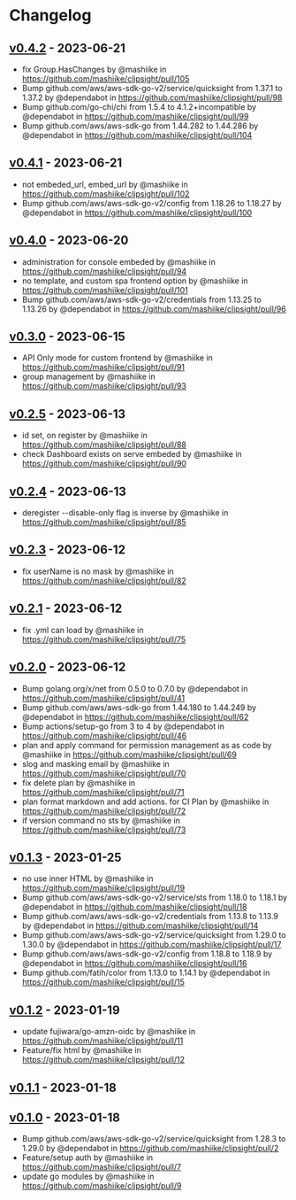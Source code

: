 # Changelog
## [v0.4.2](https://github.com/mashiike/clipsight/compare/v0.4.1...v0.4.2) - 2023-06-21
- fix Group.HasChanges by @mashiike in https://github.com/mashiike/clipsight/pull/105
- Bump github.com/aws/aws-sdk-go-v2/service/quicksight from 1.37.1 to 1.37.2 by @dependabot in https://github.com/mashiike/clipsight/pull/98
- Bump github.com/go-chi/chi from 1.5.4 to 4.1.2+incompatible by @dependabot in https://github.com/mashiike/clipsight/pull/99
- Bump github.com/aws/aws-sdk-go from 1.44.282 to 1.44.286 by @dependabot in https://github.com/mashiike/clipsight/pull/104

## [v0.4.1](https://github.com/mashiike/clipsight/compare/v0.4.0...v0.4.1) - 2023-06-21
- not embeded_url, embed_url by @mashiike in https://github.com/mashiike/clipsight/pull/102
- Bump github.com/aws/aws-sdk-go-v2/config from 1.18.26 to 1.18.27 by @dependabot in https://github.com/mashiike/clipsight/pull/100

## [v0.4.0](https://github.com/mashiike/clipsight/compare/v0.3.0...v0.4.0) - 2023-06-20
- administration for console embeded by @mashiike in https://github.com/mashiike/clipsight/pull/94
- no template, and custom spa frontend option by @mashiike in https://github.com/mashiike/clipsight/pull/101
- Bump github.com/aws/aws-sdk-go-v2/credentials from 1.13.25 to 1.13.26 by @dependabot in https://github.com/mashiike/clipsight/pull/96

## [v0.3.0](https://github.com/mashiike/clipsight/compare/v0.2.5...v0.3.0) - 2023-06-15
- API Only mode for custom frontend by @mashiike in https://github.com/mashiike/clipsight/pull/91
- group management by @mashiike in https://github.com/mashiike/clipsight/pull/93

## [v0.2.5](https://github.com/mashiike/clipsight/compare/v0.2.4...v0.2.5) - 2023-06-13
- id set, on register by @mashiike in https://github.com/mashiike/clipsight/pull/88
- check Dashboard exists on serve embeded by @mashiike in https://github.com/mashiike/clipsight/pull/90

## [v0.2.4](https://github.com/mashiike/clipsight/compare/v0.2.3...v0.2.4) - 2023-06-13
- deregister --disable-only flag is inverse by @mashiike in https://github.com/mashiike/clipsight/pull/85

## [v0.2.3](https://github.com/mashiike/clipsight/compare/v0.2.2...v0.2.3) - 2023-06-12
- fix userName is no mask by @mashiike in https://github.com/mashiike/clipsight/pull/82

## [v0.2.1](https://github.com/mashiike/clipsight/compare/v0.2.0...v0.2.1) - 2023-06-12
- fix .yml can load by @mashiike in https://github.com/mashiike/clipsight/pull/75

## [v0.2.0](https://github.com/mashiike/clipsight/compare/v0.1.3...v0.2.0) - 2023-06-12
- Bump golang.org/x/net from 0.5.0 to 0.7.0 by @dependabot in https://github.com/mashiike/clipsight/pull/41
- Bump github.com/aws/aws-sdk-go from 1.44.180 to 1.44.249 by @dependabot in https://github.com/mashiike/clipsight/pull/62
- Bump actions/setup-go from 3 to 4 by @dependabot in https://github.com/mashiike/clipsight/pull/46
- plan and apply command for permission management as as code by @mashiike in https://github.com/mashiike/clipsight/pull/69
- slog and masking email by @mashiike in https://github.com/mashiike/clipsight/pull/70
- fix delete plan by @mashiike in https://github.com/mashiike/clipsight/pull/71
- plan format markdown and add actions. for CI Plan by @mashiike in https://github.com/mashiike/clipsight/pull/72
- if version command no sts by @mashiike in https://github.com/mashiike/clipsight/pull/73

## [v0.1.3](https://github.com/mashiike/clipsight/compare/v0.1.2...v0.1.3) - 2023-01-25
- no use inner HTML by @mashiike in https://github.com/mashiike/clipsight/pull/19
- Bump github.com/aws/aws-sdk-go-v2/service/sts from 1.18.0 to 1.18.1 by @dependabot in https://github.com/mashiike/clipsight/pull/18
- Bump github.com/aws/aws-sdk-go-v2/credentials from 1.13.8 to 1.13.9 by @dependabot in https://github.com/mashiike/clipsight/pull/14
- Bump github.com/aws/aws-sdk-go-v2/service/quicksight from 1.29.0 to 1.30.0 by @dependabot in https://github.com/mashiike/clipsight/pull/17
- Bump github.com/aws/aws-sdk-go-v2/config from 1.18.8 to 1.18.9 by @dependabot in https://github.com/mashiike/clipsight/pull/16
- Bump github.com/fatih/color from 1.13.0 to 1.14.1 by @dependabot in https://github.com/mashiike/clipsight/pull/15

## [v0.1.2](https://github.com/mashiike/clipsight/compare/v0.1.1...v0.1.2) - 2023-01-19
- update fujiwara/go-amzn-oidc by @mashiike in https://github.com/mashiike/clipsight/pull/11
- Feature/fix html by @mashiike in https://github.com/mashiike/clipsight/pull/12

## [v0.1.1](https://github.com/mashiike/clipsight/compare/v0.1.0...v0.1.1) - 2023-01-18

## [v0.1.0](https://github.com/mashiike/clipsight/commits/v0.1.0) - 2023-01-18
- Bump github.com/aws/aws-sdk-go-v2/service/quicksight from 1.28.3 to 1.29.0 by @dependabot in https://github.com/mashiike/clipsight/pull/2
- Feature/setup auth by @mashiike in https://github.com/mashiike/clipsight/pull/7
- update go modules by @mashiike in https://github.com/mashiike/clipsight/pull/9
